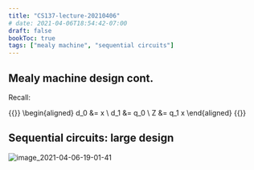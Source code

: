 ```yaml
---
title: "CS137-lecture-20210406"
# date: 2021-04-06T18:54:42-07:00
draft: false
bookToc: true
tags: ["mealy machine", "sequential circuits"]
---
```


## Mealy machine design cont.

Recall:

{{<k display>}}
\begin{aligned}
    d_0 &= x \\
    d_1 &= q_0 \\
    Z &= q_1 x
\end{aligned}
{{</k>}}

## Sequential circuits: large design 

![image_2021-04-06-19-01-41](/notes/image_2021-04-06-19-01-41.png)



